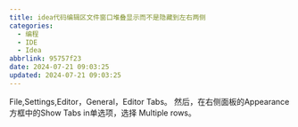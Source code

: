 ```yaml
---
title: idea代码编辑区文件窗口堆叠显示而不是隐藏到左右两侧
categories:
  - 编程
  - IDE
  - Idea
abbrlink: 95757f23
date: 2024-07-21 09:03:25
updated: 2024-07-21 09:03:25
---
```

File,Settings,Editor，General，Editor Tabs。
然后，在右侧面板的Appearance方框中的Show Tabs in单选项，选择 Multiple rows。

